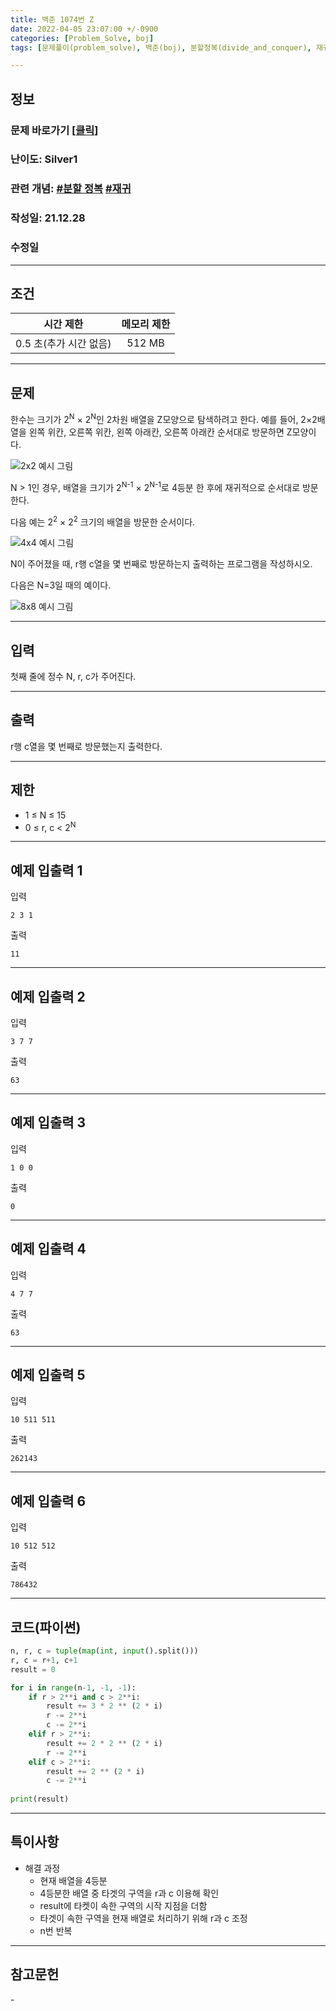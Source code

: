```yaml
---
title: 백준 1074번 Z
date: 2022-04-05 23:07:00 +/-0900
categories: [Problem_Solve, boj]
tags: [문제풀이(problem_solve), 백준(boj), 분할정복(divide_and_conquer), 재귀(recursion)]

---
```

## 정보
### 문제 바로가기 [[클릭](https://www.acmicpc.net/problem/1074)]
### 난이도: Silver1
### 관련 개념: [#분할 정복](https://www.acmicpc.net/problemset?sort=ac_desc&algo=24) [#재귀](https://www.acmicpc.net/problemset?sort=ac_desc&algo=62)
### 작성일: 21.12.28
### 수정일

---
## 조건

시간 제한|메모리 제한
:---:|:---:
0.5 초(추가 시간 없음)|512 MB

---
## 문제
한수는 크기가 2<sup>N</sup> × 2<sup>N</sup>인 2차원 배열을 Z모양으로 탐색하려고 한다. 예를 들어, 2×2배열을 왼쪽 위칸, 오른쪽 위칸, 왼쪽 아래칸, 오른쪽 아래칸 순서대로 방문하면 Z모양이다.

![2x2 예시 그림](/assets/img/problem_solve/0054/0054_problem_2x2.png "2x2 예시 그림")

N > 1인 경우, 배열을 크기가 2<sup>N-1</sup> × 2<sup>N-1</sup>로 4등분 한 후에 재귀적으로 순서대로 방문한다.

다음 예는 2<sup>2</sup> × 2<sup>2</sup> 크기의 배열을 방문한 순서이다.

![4x4 예시 그림](/assets/img/problem_solve/0054/0054_problem_4x4.png "4x4 예시 그림")

N이 주어졌을 때, r행 c열을 몇 번째로 방문하는지 출력하는 프로그램을 작성하시오.

다음은 N=3일 때의 예이다.

![8x8 예시 그림](/assets/img/problem_solve/0054/0054_problem_8x8.png "8x8 예시 그림")

---
## 입력
첫째 줄에 정수 N, r, c가 주어진다.

---
## 출력
r행 c열을 몇 번째로 방문했는지 출력한다.

---
## 제한
- 1 ≤ N ≤ 15
- 0 ≤ r, c < 2<sup>N</sup>

---
## 예제 입출력 1
입력
```
2 3 1
```

출력
```
11
```

---
## 예제 입출력 2
입력
```
3 7 7
```

출력
```
63
```

---
## 예제 입출력 3
입력
```
1 0 0
```

출력
```
0
```

---
## 예제 입출력 4
입력
```
4 7 7
```

출력
```
63
```

---
## 예제 입출력 5
입력
```
10 511 511
```

출력
```
262143
```

---
## 예제 입출력 6
입력
```
10 512 512
```

출력
```
786432
```

---
## 코드(파이썬)
```python
n, r, c = tuple(map(int, input().split()))
r, c = r+1, c+1
result = 0

for i in range(n-1, -1, -1):
    if r > 2**i and c > 2**i:
        result += 3 * 2 ** (2 * i)
        r -= 2**i
        c -= 2**i
    elif r > 2**i:
        result += 2 * 2 ** (2 * i)
        r -= 2**i
    elif c > 2**i:
        result += 2 ** (2 * i)
        c -= 2**i
    
print(result)

```

---
## 특이사항
- 해결 과정
  - 현재 배열을 4등분
  - 4등분한 배열 중 타겟의 구역을 r과 c 이용해 확인
  - result에 타켓이 속한 구역의 시작 지점을 더함
  - 타겟이 속한 구역을 현재 배열로 처리하기 위해 r과 c 조정
  - n번 반복

---
## 참고문헌
\- 
